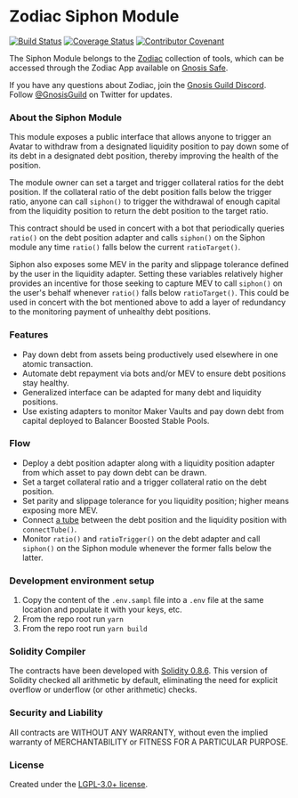 # Zodiac Siphon Module

[![Build Status](https://github.com/gnosis/zodiac-module-siphon/actions/workflows/ci.yml/badge.svg)](https://github.com/gnosis/zodiac-module-siphon/actions/workflows/ci.yml)
[![Coverage Status](https://coveralls.io/repos/github/gnosis/zodiac-module-siphon/badge.svg?branch=main)](https://coveralls.io/github/gnosis/zodiac-module-siphon)
[![Contributor Covenant](https://img.shields.io/badge/Contributor%20Covenant-2.1-4baaaa.svg)](https://github.com/gnosis/CODE_OF_CONDUCT)

The Siphon Module belongs to the [Zodiac](https://github.com/gnosis/zodiac) collection of tools, which can be accessed through the Zodiac App available on [Gnosis Safe](https://gnosis-safe.io/).

If you have any questions about Zodiac, join the [Gnosis Guild Discord](https://discord.gg/wwmBWTgyEq). Follow [@GnosisGuild](https://twitter.com/gnosisguild) on Twitter for updates.

### About the Siphon Module

This module exposes a public interface that allows anyone to trigger an Avatar to withdraw from a designated liquidity position to pay down some of its debt in a designated debt position, thereby improving the health of the position.

The module owner can set a target and trigger collateral ratios for the debt position. If the collateral ratio of the debt position falls below the trigger ratio, anyone can call `siphon()` to trigger the withdrawal of enough capital from the liquidity position to return the debt position to the target ratio.

This contract should be used in concert with a bot that periodically queries `ratio()` on the debt position adapter and calls `siphon()` on the Siphon module any time `ratio()` falls below the current `ratioTarget()`.

Siphon also exposes some MEV in the parity and slippage tolerance defined by the user in the liquidity adapter. Setting these variables relatively higher provides an incentive for those seeking to capture MEV to call `siphon()` on the user's behalf whenever `ratio()` falls below `ratioTarget()`. This could be used in concert with the bot mentioned above to add a layer of redundancy to the monitoring payment of unhealthy debt positions.


### Features

- Pay down debt from assets being productively used elsewhere in one atomic transaction.
- Automate debt repayment via bots and/or MEV to ensure debt positions stay healthy.
- Generalized interface can be adapted for many debt and liquidity positions.
- Use existing adapters to monitor Maker Vaults and pay down debt from capital deployed to Balancer Boosted Stable Pools.

### Flow

- Deploy a debt position adapter along with a liquidity position adapter from which asset to pay down debt can be drawn.
- Set a target collateral ratio and a trigger collateral ratio on the debt position.
- Set parity and slippage tolerance for you liquidity position; higher means exposing more MEV.
- Connect [a tube](https://youtu.be/WqWuwZElgDg) between the debt position and the liquidity position with `connectTube()`.
- Monitor `ratio()` and `ratioTrigger()` on the debt adapter and call `siphon()` on the Siphon module whenever the former falls below the latter.

### Development environment setup

1. Copy the content of the `.env.sampl` file into a `.env` file at the same location and populate it with your keys, etc.
2. From the repo root run `yarn`
3. From the repo root run `yarn build`

### Solidity Compiler

The contracts have been developed with [Solidity 0.8.6](https://github.com/ethereum/solidity/releases/tag/v0.8.6). This version of Solidity checked all arithmetic by default, eliminating the need for explicit overflow or underflow (or other arithmetic) checks.

### Security and Liability

All contracts are WITHOUT ANY WARRANTY, without even the implied warranty of MERCHANTABILITY or FITNESS FOR A PARTICULAR PURPOSE.

### License

Created under the [LGPL-3.0+ license](LICENSE).
